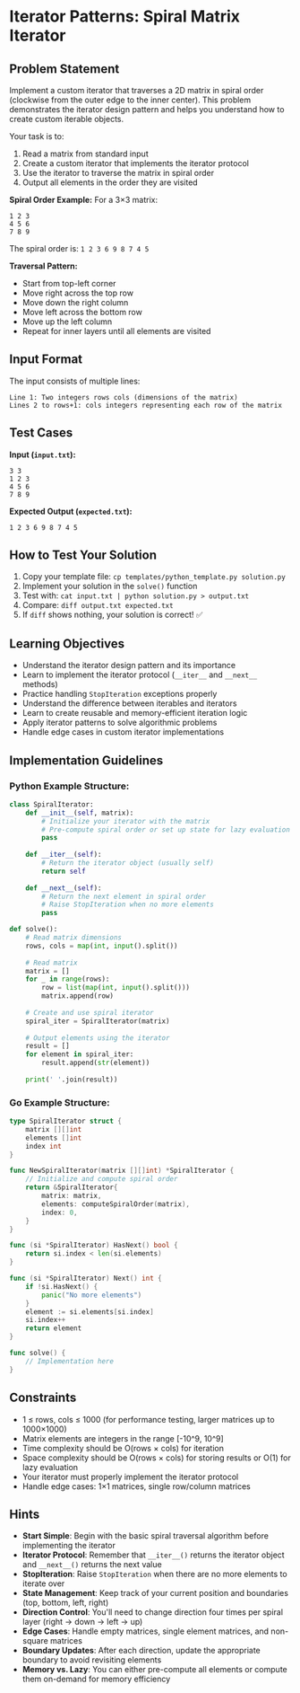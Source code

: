 # Iterator Patterns: Spiral Matrix Iterator

## Problem Statement

Implement a custom iterator that traverses a 2D matrix in spiral order (clockwise from the outer edge to the inner center). This problem demonstrates the iterator design pattern and helps you understand how to create custom iterable objects.

Your task is to:
1. Read a matrix from standard input
2. Create a custom iterator that implements the iterator protocol
3. Use the iterator to traverse the matrix in spiral order
4. Output all elements in the order they are visited

**Spiral Order Example:**
For a 3×3 matrix:
```
1 2 3
4 5 6  
7 8 9
```
The spiral order is: `1 2 3 6 9 8 7 4 5`

**Traversal Pattern:**
- Start from top-left corner
- Move right across the top row
- Move down the right column  
- Move left across the bottom row
- Move up the left column
- Repeat for inner layers until all elements are visited

## Input Format

The input consists of multiple lines:
```
Line 1: Two integers rows cols (dimensions of the matrix)
Lines 2 to rows+1: cols integers representing each row of the matrix
```

## Test Cases

**Input (`input.txt`):**
```
3 3
1 2 3
4 5 6
7 8 9
```

**Expected Output (`expected.txt`):**
```
1 2 3 6 9 8 7 4 5
```

## How to Test Your Solution
1. Copy your template file: `cp templates/python_template.py solution.py`
2. Implement your solution in the `solve()` function
3. Test with: `cat input.txt | python solution.py > output.txt`
4. Compare: `diff output.txt expected.txt`
5. If `diff` shows nothing, your solution is correct! ✅

## Learning Objectives
- Understand the iterator design pattern and its importance
- Learn to implement the iterator protocol (`__iter__` and `__next__` methods)
- Practice handling `StopIteration` exceptions properly
- Understand the difference between iterables and iterators
- Learn to create reusable and memory-efficient iteration logic
- Apply iterator patterns to solve algorithmic problems
- Handle edge cases in custom iterator implementations

## Implementation Guidelines

### Python Example Structure:
```python
class SpiralIterator:
    def __init__(self, matrix):
        # Initialize your iterator with the matrix
        # Pre-compute spiral order or set up state for lazy evaluation
        pass
    
    def __iter__(self):
        # Return the iterator object (usually self)
        return self
    
    def __next__(self):
        # Return the next element in spiral order
        # Raise StopIteration when no more elements
        pass

def solve():
    # Read matrix dimensions
    rows, cols = map(int, input().split())
    
    # Read matrix
    matrix = []
    for _ in range(rows):
        row = list(map(int, input().split()))
        matrix.append(row)
    
    # Create and use spiral iterator
    spiral_iter = SpiralIterator(matrix)
    
    # Output elements using the iterator
    result = []
    for element in spiral_iter:
        result.append(str(element))
    
    print(' '.join(result))
```

### Go Example Structure:
```go
type SpiralIterator struct {
    matrix [][]int
    elements []int
    index int
}

func NewSpiralIterator(matrix [][]int) *SpiralIterator {
    // Initialize and compute spiral order
    return &SpiralIterator{
        matrix: matrix,
        elements: computeSpiralOrder(matrix),
        index: 0,
    }
}

func (si *SpiralIterator) HasNext() bool {
    return si.index < len(si.elements)
}

func (si *SpiralIterator) Next() int {
    if !si.HasNext() {
        panic("No more elements")
    }
    element := si.elements[si.index]
    si.index++
    return element
}

func solve() {
    // Implementation here
}
```

## Constraints
- 1 ≤ rows, cols ≤ 1000 (for performance testing, larger matrices up to 1000×1000)
- Matrix elements are integers in the range [-10^9, 10^9]
- Time complexity should be O(rows × cols) for iteration
- Space complexity should be O(rows × cols) for storing results or O(1) for lazy evaluation
- Your iterator must properly implement the iterator protocol
- Handle edge cases: 1×1 matrices, single row/column matrices

## Hints
- **Start Simple**: Begin with the basic spiral traversal algorithm before implementing the iterator
- **Iterator Protocol**: Remember that `__iter__()` returns the iterator object and `__next__()` returns the next value
- **StopIteration**: Raise `StopIteration` when there are no more elements to iterate over
- **State Management**: Keep track of your current position and boundaries (top, bottom, left, right)
- **Direction Control**: You'll need to change direction four times per spiral layer (right → down → left → up)
- **Edge Cases**: Handle empty matrices, single element matrices, and non-square matrices
- **Boundary Updates**: After each direction, update the appropriate boundary to avoid revisiting elements
- **Memory vs. Lazy**: You can either pre-compute all elements or compute them on-demand for memory efficiency
